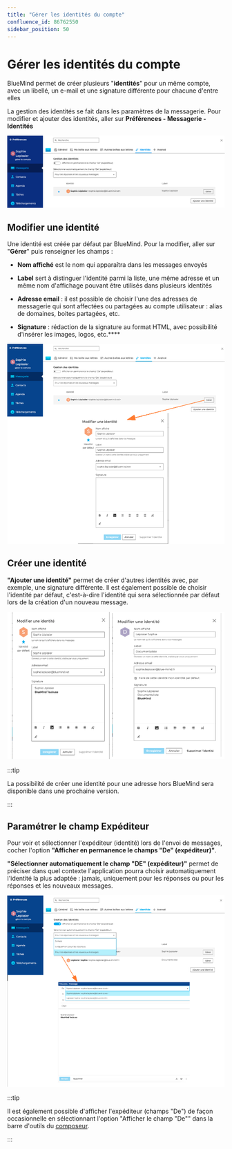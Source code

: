 ```yaml
---
title: "Gérer les identités du compte"
confluence_id: 86762550
sidebar_position: 50
---
```

# Gérer les identités du compte


BlueMind permet de créer plusieurs "**identités**" pour un même compte, avec un libellé, un e-mail et une signature différente pour chacune d'entre elles

La gestion des identités se fait dans les paramètres de la messagerie. Pour modifier et ajouter des identités, aller sur **Préférences - Messagerie - Identités**

![](../../attachments/86762550/86764474.png)


## Modifier une identité

Une identité est créée par défaut par BlueMind. Pour la modifier, aller sur "**Gérer**" puis renseigner les champs : 

- **Nom affiché** est le nom qui apparaîtra dans les messages envoyés

- **Label** sert à distinguer l'identité parmi la liste, une même adresse et un même nom d'affichage pouvant être utilisés dans plusieurs identités

- **Adresse email** : il est possible de choisir l'une des adresses de messagerie qui sont affectées ou partagées au compte utilisateur : alias de domaines, boites partagées, etc.

- **Signature** : rédaction de la signature au format HTML, avec possibilité d'insérer les images, logos, etc.****


![](../../attachments/86762550/86764473.png)


## Créer une identité

**"Ajouter une identité"** permet de créer d'autres identités avec, par exemple, une signature différente. Il est également possible de choisir l'identité par défaut, c'est-à-dire l'identité qui sera sélectionnée par défaut lors de la création d'un nouveau message.


![](../../attachments/86762550/86764472.png)


:::tip

La possibilité de créer une identité pour une adresse hors BlueMind sera disponible dans une prochaine version.

:::

## Paramétrer le champ Expéditeur

Pour voir et sélectionner l'expéditeur (identité) lors de l'envoi de messages, cocher l'option **"Afficher en permanence le champs "De" (expéditeur)"**.

**"Sélectionner automatiquement le champ "DE" (expéditeur)"** permet de préciser dans quel contexte l'application pourra choisir automatiquement l'identité la plus adaptée : jamais, uniquement pour les réponses ou pour les réponses et les nouveaux messages.

![](../../attachments/86762550/86764471.png)


:::tip

Il est également possible d'afficher l'expéditeur (champs "De") de façon occasionnelle en sélectionnant l'option "Afficher le champ "De"" dans la barre d'outils du [composeur](/Guide_de_l_utilisateur/La_messagerie/Envoyer_un_message/).

:::

